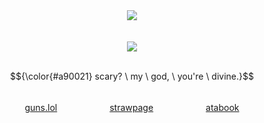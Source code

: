 <div align="center"> 
<img src="https://komarev.com/ghpvc/?username=your-DeuteragonistIllusion&label=♡&color=a90021&base=1234&style=for-the-badge">
</div>
<br><br>
<div align="center">
<img src="https://64.media.tumblr.com/f06cd2631f2a450a5931486ee73c4aae/a3fdd882f790373f-37/s500x750/4f6908575edf2eaa0e8d035c72dd4ea1c490628a.gifv">
<br><br>
<p align="center">
$${\color{#a90021} scary? \ my \ god, \ you're \ divine.}$$ 
</p
<br><br>
<a href="https://guns.lol/terrierki">guns.lol</a>　　　　　　<a href="https://keidenosine.straw.page/">strawpage</a>　　　　　　<a href="https://gentlevows.atabook.org/">atabook</a>
<br><br>
